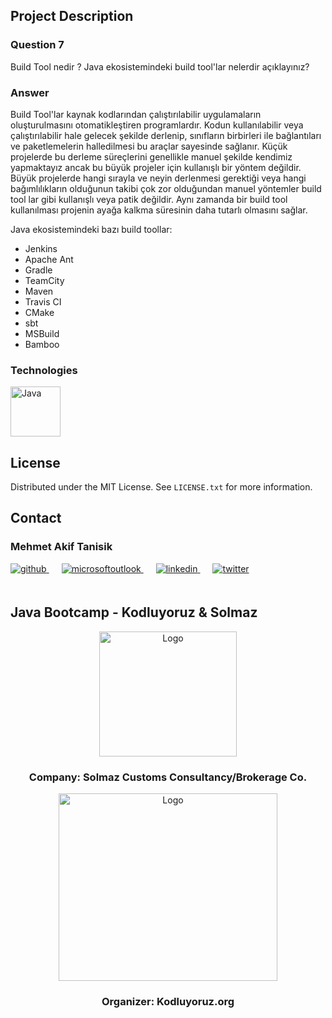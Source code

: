 <!-- ABOUT THE PROJECT -->
## Project Description

### Question 7
Build Tool nedir ? Java ekosistemindeki build tool'lar nelerdir açıklayınız?

### Answer

Build Tool'lar kaynak kodlarından çalıştırılabilir uygulamaların oluşturulmasını otomatikleştiren programlardır. Kodun
kullanılabilir veya çalıştırılabilir hale gelecek şekilde derlenip, sınıfların birbirleri ile bağlantıları ve
paketlemelerin halledilmesi bu araçlar sayesinde sağlanır. Küçük projelerde bu derleme süreçlerini genellikle manuel
şekilde kendimiz yapmaktayız ancak bu büyük projeler için kullanışlı bir yöntem değildir. Büyük projelerde hangi
sırayla ve neyin derlenmesi gerektiği veya hangi bağımlılıkların olduğunun takibi çok zor olduğundan manuel yöntemler
build tool lar gibi kullanışlı veya patik değildir. Aynı zamanda bir build tool kullanılması projenin ayağa kalkma
süresinin daha tutarlı olmasını sağlar.

Java ekosistemindeki bazı build toollar:

- Jenkins
- Apache Ant
- Gradle
- TeamCity
- Maven
- Travis CI
- CMake
- sbt
- MSBuild
- Bamboo

<!-- TECHNOLOGIES -->
### Technologies

<a href="https://www.java.com/" target="_blank"><img src="../../../outputImages/logos/java.svg" alt="Java" height="80" /></a>



<!-- LICENSE -->
## License

Distributed under the MIT License. See `LICENSE.txt` for more information.




<!-- CONTACT -->
## Contact

### Mehmet Akif Tanisik

<a href="https://github.com/mehmet-akif-tanisik" target="_blank">
<img  src=https://img.shields.io/badge/github-%2324292e.svg?&style=for-the-badge&logo=github&logoColor=white alt=github style="margin-bottom: 20px;" />
</a>
<a href = "mailto:matnsk@outlook.com?subject = Feedback&body = Message">
<img src=https://img.shields.io/badge/send-email-email?&style=for-the-badge&logo=microsoftoutlook&color=CD5C5C alt=microsoftoutlook style="margin-bottom: 20px; margin-left:20px" />
</a>
<a href="https://linkedin.com/in/mehmet-akif-tanisik" target="_blank">
<img src=https://img.shields.io/badge/linkedin-%231E77B5.svg?&style=for-the-badge&logo=linkedin&logoColor=white alt=linkedin style="margin-bottom: 20px; margin-left:20px" />
</a>  
<a href="https://twitter.com/makiftanisik" target="_blank">
<img src=https://img.shields.io/badge/twitter-%2300acee.svg?&style=for-the-badge&logo=twitter&logoColor=white alt=twitter style="margin-bottom: 20px; margin-left:20px" />
</a>

<!-- PROJECT-BOOTCAMP-PRACTICUM PART -->
<br />

## Java Bootcamp - Kodluyoruz & Solmaz
<div align="center">
  <a href="https://www.solmaz.com">
    <img src="../../../outputImages/logos/solmaz-logo.jpg" alt="Logo" width="220" height="200">
  </a>

<h3 align="center">Company: Solmaz Customs Consultancy/Brokerage Co.</h3>
</div>

<div align="center">
  <a href="https://kodluyoruz.org/tr/kodluyoruz/">
    <img src="../../../outputImages/logos/kodluyoruz-logo.png" alt="Logo" width="350" height="300">
  </a>
<h3 align="center">Organizer: Kodluyoruz.org</h3>
</div>

